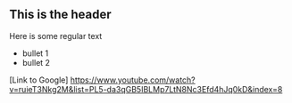 ## This is the header

Here is some regular text

* bullet 1
* bullet 2

[Link to Google] https://www.youtube.com/watch?v=ruieT3Nkg2M&list=PL5-da3qGB5IBLMp7LtN8Nc3Efd4hJq0kD&index=8